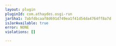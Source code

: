 ```yaml
---
layout: plugin
pluginId: com.athaydes.osgi-run
jarSha1: 7abfdbcaaf8d691d749ea1f41d54da4764ff8a7d
isJarAvailable: true
error: NONE
violations: []

---
```


